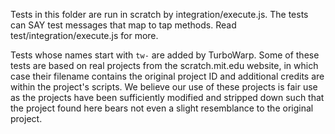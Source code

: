 Tests in this folder are run in scratch by integration/execute.js. The tests can SAY test messages that map to tap methods. Read test/integration/execute.js for more.

Tests whose names start with `tw-` are added by TurboWarp. Some of these tests are based on real projects from the scratch.mit.edu website, in which case their filename contains the original project ID and additional credits are within the project's scripts. We believe our use of these projects is fair use as the projects have been sufficiently modified and stripped down such that the project found here bears not even a slight resemblance to the original project.
